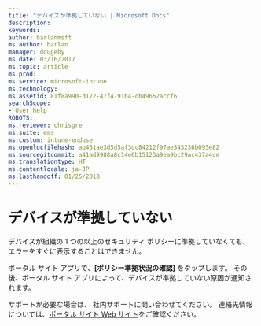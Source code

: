 ```yaml
---
title: "デバイスが準拠していない | Microsoft Docs"
description: 
keywords: 
author: barlanmsft
ms.author: barlan
manager: dougeby
ms.date: 03/16/2017
ms.topic: article
ms.prod: 
ms.service: microsoft-intune
ms.technology: 
ms.assetid: 81f8a990-d172-47f4-91b4-cb49652accf6
searchScope:
- User help
ROBOTS: 
ms.reviewer: chrisgre
ms.suite: ems
ms.custom: intune-enduser
ms.openlocfilehash: ab451ae3d5d5af3dc84212f97ae543236b093e82
ms.sourcegitcommit: a41ad9988a8c14e6b15123a9ea9bc29ac437a4ce
ms.translationtype: HT
ms.contentlocale: ja-JP
ms.lasthandoff: 01/25/2018
---
```

# <a name="your-device-is-noncompliant"></a>デバイスが準拠していない

デバイスが組織の 1 つの以上のセキュリティ ポリシーに準拠していなくても、エラーをすぐに表示することはできません。  

ポータル サイト アプリで、**[ポリシー準拠状況の確認]** をタップします。 その後、ポータル サイト アプリによって、デバイスが準拠していない原因が通知されます。

サポートが必要な場合は、 社内サポートに問い合わせてください。 連絡先情報については、[ポータル サイト Web サイト](https://portal.manage.microsoft.com#HelpDeskDialog)をご確認ください。
